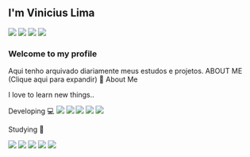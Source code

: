 

<!--
**viniciuslimax10/viniciuslimax10** is a ✨ _special_ ✨ repository because its `README.md` (this file) appears on your GitHub profile.

Here are some ideas to get you started:

- 🔭 I’m currently working on ...
- 🌱 I’m currently learning ...
- 👯 I’m looking to collaborate on ...
- 🤔 I’m looking for help with ...
- 💬 Ask me about ...
- 📫 How to reach me: ...
- 😄 Pronouns: ...
- ⚡ Fun fact: ...
-->
## I'm Vinicius Lima
<a href="https://www.linkedin.com/in/vinicius-lima-a0585492"><img src="https://img.shields.io/badge/linkedin-%230077B5.svg?&style=for-the-badge&logo=linkedin&logoColor=white"></a>
<a href="https://www.instagram.com/viniciuslimax10/"><img src="https://img.shields.io/badge/instagram-%23E4405F.svg?&style=for-the-badge&logo=instagram&logoColor=white"></a> 
<a href="https://wa.me/5511947317661"><img src="https://img.shields.io/badge/WHATSAPP-25D366?&style=for-the-badge&logo=whatsapp&logoColor=white"></a> 
<a href="mailto:viniciuslimax10@gmail.com"><img src="https://img.shields.io/badge/gmail-D14836?&style=for-the-badge&logo=gmail&logoColor=white"></a>
### Welcome to my profile 


Aqui tenho arquivado diariamente meus estudos e projetos.
 ABOUT ME (Clique aqui para expandir)
📖 About Me

I love to learn new things..

Developing 💻
<img src="https://img.shields.io/badge/php-%23777BB4.svg?&style=for-the-badge&logo=php&logoColor=white">
<img src="https://img.shields.io/badge/mysql-%2300f.svg?&style=for-the-badge&logo=mysql&logoColor=white">
<img src="https://img.shields.io/badge/github-%23100000.svg?&style=for-the-badge&logo=github&logoColor=white">
<img src="https://img.shields.io/badge/css3%20-%231572B6.svg?&style=for-the-badge&logo=css3&logoColor=white">
<img src="https://img.shields.io/badge/html5%20-%23E34F26.svg?&style=for-the-badge&logo=html5&logoColor=white">



Studying 📖

<img src="https://img.shields.io/badge/javascript%20-%23323330.svg?&style=for-the-badge&logo=javascript&logoColor=%23F7DF1E">
<img src="https://img.shields.io/badge/node.js%20-%2343853D.svg?&style=for-the-badge&logo=node.js&logoColor=white">
<img src="https://img.shields.io/badge/Flutter%20-%2302569B.svg?&style=for-the-badge&logo=Flutter&logoColor=white">
<img src="https://img.shields.io/badge/dart-%230175C2.svg?&style=for-the-badge&logo=dart&logoColor=white">
<img src="https://img.shields.io/badge/angular%20-%23DD0031.svg?&style=for-the-badge&logo=angular&logoColor=white">
